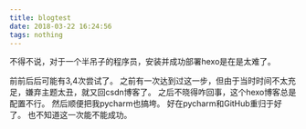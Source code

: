 ```yaml
---
title: blogtest
date: 2018-03-22 16:24:56
tags: nothing
---
```

不得不说，对于一个半吊子的程序员，安装并成功部署hexo是在是太难了。
<!-- more -->
前前后后可能有3,4次尝试了。
之前有一次达到过这一步，但由于当时时间不太充足，嫌弃主题太丑，就又回csdn博客了。
之后不晓得咋回事，这个hexo博客总是配置不行。
然后顺便把我pycharm也搞垮。
好在pycharm和GitHub重归于好了。
也不知道这一次能不能成功。
